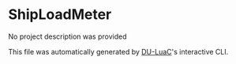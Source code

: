 # ShipLoadMeter

No project description was provided

This file was automatically generated by [DU-LuaC](https://github.com/wolfe-labs/DU-LuaC)'s interactive CLI.